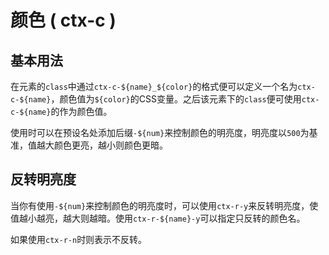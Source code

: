 # 颜色 ( ctx-c )

## 基本用法

在元素的`class`中通过`ctx-c-${name}_${color}`的格式便可以定义一个名为`ctx-c-${name}`，颜色值为`${color}`的CSS变量。之后该元素下的`class`便可使用`ctx-c-${name}`的作为颜色值。

使用时可以在预设名处添加后缀`-${num}`来控制颜色的明亮度，明亮度以`500`为基准，值越大颜色更亮，越小则颜色更暗。

<demo vue="context-color/base.vue"/>

## 反转明亮度

当你有使用`-${num}`来控制颜色的明亮度时，可以使用`ctx-r-y`来反转明亮度，使值越小越亮，越大则越暗。使用`ctx-r-${name}-y`可以指定只反转的颜色名。

如果使用`ctx-r-n`时则表示不反转。

<demo vue="context-color/reverse.vue"/>
